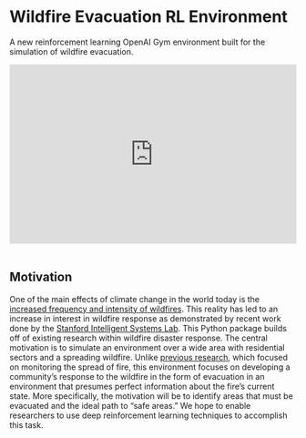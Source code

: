 # Wildfire Evacuation RL Environment

A new reinforcement learning OpenAI Gym environment built for the simulation of wildfire evacuation.

<div style="position: relative; padding-bottom: 62.5%; height: 0;"><iframe src="https://www.loom.com/embed/39ddd19c790a49c0a1ea7e13cd4d1005?sid=f14dd119-f833-4ed5-a2e7-56c96593d8c1" frameborder="0" webkitallowfullscreen mozallowfullscreen allowfullscreen style="position: absolute; top: 0; left: 0; width: 100%; height: 100%;"></iframe></div>
<br />

## Motivation

One of the main effects of climate change in the world today is the [increased frequency and intensity of wildfires](https://www.epa.gov/climate-indicators/climate-change-indicators-wildfires). This reality has led to an increase in interest in wildfire response as demonstrated by recent work done by the [Stanford Intelligent Systems Lab](https://sisl.stanford.edu/publications/). This Python package builds off of existing research within wildfire disaster response. The central motivation is to simulate an environment over a wide area with residential sectors and a spreading wildfire. Unlike [previous research](https://arxiv.org/abs/1810.04244), which focused on monitoring the spread of fire, this environment focuses on developing a community’s response to the wildfire in the form of evacuation in an environment that presumes perfect information about the fire’s current state. More specifically, the motivation will be to identify areas that must be evacuated and the ideal path to “safe areas.” We hope to enable researchers to use deep reinforcement learning techniques to accomplish this task.
